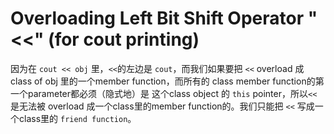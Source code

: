 # Overloading Left Bit Shift Operator "<<" (for cout printing)

因为在 `cout << obj` 里，`<<`的左边是 `cout`，而我们如果要把 `<<` overload 成 class of obj 里的一个member function，而所有的 class member function的第一个parameter都必须（隐式地）是 这个class object 的 `this` pointer，所以`<<`是无法被 overload 成一个class里的member function的。我们只能把 `<<` 写成一个class里的 `friend function`。
